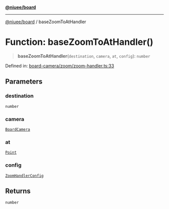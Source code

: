 [**@niuee/board**](../README.md)

***

[@niuee/board](../globals.md) / baseZoomToAtHandler

# Function: baseZoomToAtHandler()

> **baseZoomToAtHandler**(`destination`, `camera`, `at`, `config`): `number`

Defined in: [board-camera/zoom/zoom-handler.ts:33](https://github.com/niuee/board/blob/a0a1179721d4f4b943b6a9bc156753ac9737e502/src/board-camera/zoom/zoom-handler.ts#L33)

## Parameters

### destination

`number`

### camera

[`BoardCamera`](../interfaces/BoardCamera.md)

### at

[`Point`](../type-aliases/Point.md)

### config

[`ZoomHandlerConfig`](../type-aliases/ZoomHandlerConfig.md)

## Returns

`number`

